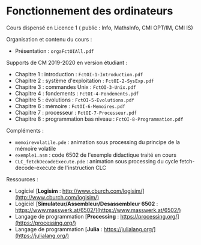 # Fonctionnement des ordinateurs
Cours dispensé en Licence 1 ( public : Info, MathsInfo, CMI OPT/IM, CMI IS)

Organisation et contenu du cours :
- Présentation : `orgaFctOIAll.pdf`

Supports de CM 2019-2020 en version étudiant :
- Chapitre 1 : introduction : `FctOI-1-Introduction.pdf`
- Chapitre 2 : système d'exploitation : `FctOI-2-SysExp.pdf`
- Chapitre 3 : commandes Unix : `FctOI-3-Unix.pdf`
- Chapitre 4 : fondements : `FctOI-4-Fondements.pdf`
- Chapitre 5 : évolutions : `FctOI-5-Evolutions.pdf`
- Chapitre 6 : mémoire : `FctOI-6-Memoires.pdf`
- Chapitre 7 : processeur : `FctOI-7-Processeur.pdf`
- Chapitre 8 : programmation bas niveau : `FctOI-8-Programmation.pdf`

Compléments :
- `memoirevolatile.pde` : animation sous processing du principe de la mémoire volatile
- `exemple1.asm` : code 6502 de l'exemple didactique traité en cours
- `CLC_fetchDecodeExecute.pde` : animation sous processing du cycle fetch-decode-execute de l'instruction CLC

Ressources : 
- Logiciel [**Logisim** : http://www.cburch.com/logisim/](http://www.cburch.com/logisim/)
- Logiciel [**Simulateur/Assembleur/Desassembleur 6502** : https://www.masswerk.at/6502/](https://www.masswerk.at/6502/)
- Langage de programmation [**Processing** : https://processing.org/](https://processing.org/)
- Langage de programmation [**Julia** : https://julialang.org/](https://julialang.org/)
